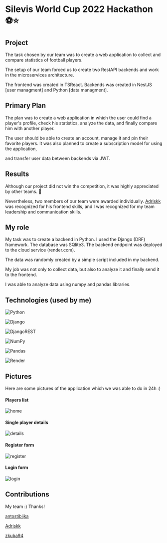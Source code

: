 # Silevis World Cup 2022 Hackathon :soccer::star:

## Project

The task chosen by our team was to create a web application to collect and compare statistics of football players. 

The setup of our team forced us to create two RestAPI backends and work in the microservices architecture. 

The frontend was created in TSReact. Backends was created in NestJS [user managment] and Python [data managment].

## Primary Plan

The plan was to create a web application in which the user could find a player's profile, check his statistics, analyze the data, and finally compare him with another player.

The user should be able to create an account, manage it and pin their favorite players. It was also planned to create a subscription model for using the application,

and transfer user data between backends via JWT.

## Results

Although our project did not win the competition, it was highly appreciated by other teams. :muscle:

Nevertheless, two members of our team were awarded individually. [Adriskk](https://github.com/Adriskk) was recognized for his frontend skills, and I was recognized for my team leadership and communication skills. 

## My role

My task was to create a backend in Python. I used the Django (DRF) framework. The database was SQlite3. The backend endpoint was deployed to the cloud service (render.com).

The data was randomly created by a simple script included in my backend.

My job was not only to collect data, but also to analyze it and finally send it to the frontend. 

I was able to analyze data using numpy and pandas libraries.

## Technologies (used by me)

![Python](https://img.shields.io/badge/python-3670A0?style=for-the-badge&logo=python&logoColor=ffdd54)

![Django](https://img.shields.io/badge/django-%23092E20.svg?style=for-the-badge&logo=django&logoColor=white)

![DjangoREST](https://img.shields.io/badge/DJANGO-REST-ff1709?style=for-the-badge&logo=django&logoColor=white&color=ff1709&labelColor=gray)

![NumPy](https://img.shields.io/badge/numpy-%23013243.svg?style=for-the-badge&logo=numpy&logoColor=white)

![Pandas](https://img.shields.io/badge/pandas-%23150458.svg?style=for-the-badge&logo=pandas&logoColor=white)

![Render](https://img.shields.io/badge/Render-%46E3B7.svg?style=for-the-badge&logo=render&logoColor=white)

## Pictures

Here are some pictures of the application which we was able to do in 24h :)

#### Players list

![home](https://github.com/Propsowicz/hackathon-api-2/blob/dev/pics/players.png?raw=true)

#### Single player details

![details](https://github.com/Propsowicz/hackathon-api-2/blob/dev/pics/details.png?raw=true)

#### Register form

![register](https://github.com/Propsowicz/hackathon-api-2/blob/dev/pics/register.png?raw=true)

#### Login form

![login](https://github.com/Propsowicz/hackathon-api-2/blob/dev/pics/login.png?raw=true)

## Contributions

My team :) Thanks!

[antostibijka](https://github.com/antostibijka)

[Adriskk](https://github.com/Adriskk)

[zkuba94](https://github.com/zkuba94)






